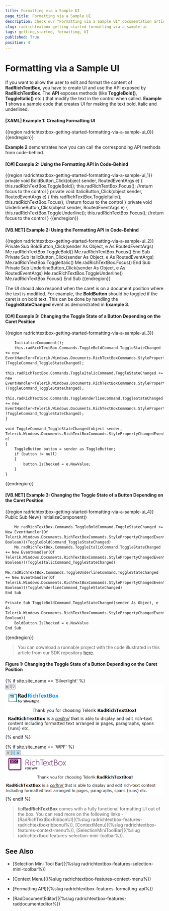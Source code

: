 ```yaml
---
title: Formatting via a Sample UI
page_title: Formatting via a Sample UI
description: Check our "Formatting via a Sample UI" documentation article for the RadRichTextBox WPF control.
slug: radrichtextbox-getting-started-formatting-via-a-sample-ui
tags: getting,started, formatting, UI
published: True
position: 4
---
```


# Formatting via a Sample UI

If you want to allow the user to edit and format the content of __RadRichTextBox__, you have to create UI and use the API exposed by __RadRichTextBox__. The __API__ exposes methods (like __ToggleBold()__, __ToggleItalic()__ etc.) that modify the text in the control when called. **Example 1** shows a sample code that creates UI for making the text bold, italic and underlined.
        

#### __[XAML] Example 1: Creating Formatting UI__

{{region radrichtextbox-getting-started-formatting-via-a-sample-ui_0}}
    <StackPanel Orientation="Horizontal">
        <ToggleButton Content="B"
        x:Name="BoldButton"
        Click="BoldButton_Click" />
        <ToggleButton Content="I"
        x:Name="ItalicButton"
        Click="ItalicButton_Click" />
        <ToggleButton Content="U"
        x:Name="UnderlineButton"
        Click="UnderlineButton_Click" />
    </StackPanel>
{{endregion}}



**Example 2** demonstrates how you can call the corresponding API methods from code-behind.

#### __[C#] Example 2: Using the Formatting API in Code-Behind__

{{region radrichtextbox-getting-started-formatting-via-a-sample-ui_1}}
    private void BoldButton_Click(object sender, RoutedEventArgs e)
    {
        this.radRichTextBox.ToggleBold();
        this.radRichTextBox.Focus(); //return focus to the control
    }
    private void ItalicButton_Click(object sender, RoutedEventArgs e)
    {
        this.radRichTextBox.ToggleItalic();
        this.radRichTextBox.Focus(); //return focus to the control
    }
    private void UnderlineButton_Click(object sender, RoutedEventArgs e)
    {
        this.radRichTextBox.ToggleUnderline();
        this.radRichTextBox.Focus(); //return focus to the control
    }
{{endregion}}



#### __[VB.NET] Example 2: Using the Formatting API in Code-Behind__

{{region radrichtextbox-getting-started-formatting-via-a-sample-ui_2}}
	Private Sub BoldButton_Click(sender As Object, e As RoutedEventArgs)
	    Me.radRichTextBox.ToggleBold()
	    Me.radRichTextBox.Focus()
	End Sub
	Private Sub ItalicButton_Click(sender As Object, e As RoutedEventArgs)
	    Me.radRichTextBox.ToggleItalic()
	    Me.radRichTextBox.Focus()
	End Sub
	Private Sub UnderlineButton_Click(sender As Object, e As RoutedEventArgs)
	    Me.radRichTextBox.ToggleUnderline()
	    Me.radRichTextBox.Focus()
	End Sub
{{endregion}}



The UI should also respond when the caret is on a document position where the text is modified. For example, the __BoldButton__ should be toggled if the caret is on bold text. This can be done by handling the __ToggleStateChanged__ event as demonstrated in **Example 3**. 
        

#### __[C#] Example 3: Changing the Toggle State of a Button Depending on the Caret Position__

{{region radrichtextbox-getting-started-formatting-via-a-sample-ui_3}}

	    InitializeComponent();
	    this.radRichTextBox.Commands.ToggleBoldCommand.ToggleStateChanged += new EventHandler<Telerik.Windows.Documents.RichTextBoxCommands.StylePropertyChangedEventArgs<bool>>(ToggleCommand_ToggleStateChanged);
	    this.radRichTextBox.Commands.ToggleItalicCommand.ToggleStateChanged += new EventHandler<Telerik.Windows.Documents.RichTextBoxCommands.StylePropertyChangedEventArgs<bool>>(ToggleCommand_ToggleStateChanged);
	    this.radRichTextBox.Commands.ToggleUnderlineCommand.ToggleStateChanged += new EventHandler<Telerik.Windows.Documents.RichTextBoxCommands.StylePropertyChangedEventArgs<bool>>(ToggleCommand_ToggleStateChanged);
	}
	
	void ToggleCommand_ToggleStateChanged(object sender, Telerik.Windows.Documents.RichTextBoxCommands.StylePropertyChangedEventArgs<bool> e)
	{
	    ToggleButton button = sender as ToggleButton;
	    if (button != null)
	    {
	        button.IsChecked = e.NewValue;
	    }
	}
{{endregion}}



#### __[VB.NET] Example 3: Changing the Toggle State of a Button Depending on the Caret Position__

{{region radrichtextbox-getting-started-formatting-via-a-sample-ui_4}}
    Public Sub New()
        InitializeComponent()

        Me.radRichTextBox.Commands.ToggleBoldCommand.ToggleStateChanged += New EventHandler(Of Telerik.Windows.Documents.RichTextBoxCommands.StylePropertyChangedEventArgs(Of Boolean))(ToggleBoldCommand_ToggleStateChanged)
        Me.radRichTextBox.Commands.ToggleItalicCommand.ToggleStateChanged += New EventHandler(Of Telerik.Windows.Documents.RichTextBoxCommands.StylePropertyChangedEventArgs(Of Boolean))(ToggleItalicCommand_ToggleStateChanged)
        Me.radRichTextBox.Commands.ToggleUnderlineCommand.ToggleStateChanged += New EventHandler(Of Telerik.Windows.Documents.RichTextBoxCommands.StylePropertyChangedEventArgs(Of Boolean))(ToggleUnderlineCommand_ToggleStateChanged)
    End Sub

    Private Sub ToggleBoldCommand_ToggleStateChanged(sender As Object, e As Telerik.Windows.Documents.RichTextBoxCommands.StylePropertyChangedEventArgs(Of Boolean))
        BoldButton.IsChecked = e.NewValue
    End Sub
{{endregion}}



>You can download a runnable project with the code illustrated in this article from our SDK repository [here](https://github.com/telerik/xaml-sdk/tree/master/RichTextBox/GettingStarted).



#### Figure 1: Changing the Toggle State of a Button Depending on the Caret Position
{% if site.site_name == 'Silverlight' %}![](images/RadRichTextBox_FormattingViaASampleUI_01.png){% endif %}

{% if site.site_name == 'WPF' %}![](images/RadRichTextBox_FormattingViaASampleUI_01_WPF.png){% endif %}

>tip**RadRichTextBox** comes with a fully functional formatting UI out of the box. You can read more on the following links - [RadRichTextBoxRibbonUI]({%slug radrichtextbox-features-radrichtextboxribbonui%}), [ContextMenu]({%slug radrichtextbox-features-context-menu%}), [SelectionMiniToolBar]({%slug radrichtextbox-features-selection-mini-toolbar%}).



 
## See Also

* [Selection Mini Tool Bar]({%slug radrichtextbox-features-selection-mini-toolbar%})

* [Context Menu]({%slug radrichtextbox-features-context-menu%})
 
* [Formatting API]({%slug radrichtextbox-features-formatting-api%})

* [RadDocumentEditor]({%slug radrichtextbox-features-raddocumenteditor%})